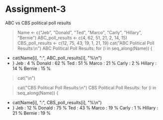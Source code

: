 # Assignment-3
ABC vs CBS political poll results
> Name <- c("Jeb", "Donald", "Ted", "Marco", "Carly", "Hillary", "Bernie")
> ABC_poll_results <- c(4, 62, 51, 21, 2, 14, 15)
> CBS_poll_results <- c(12, 75, 43, 19, 1, 21, 19)
> cat("ABC Political Poll Results:\n")
ABC Political Poll Results:
> for (i in seq_along(Name)) {
+   cat(Name[i], ":", ABC_poll_results[i], "%\n")
+ }
Jeb : 4 %
Donald : 62 %
Ted : 51 %
Marco : 21 %
Carly : 2 %
Hillary : 14 %
Bernie : 15 %
> cat("\n")

> cat("CBS Political Poll Results:\n")
CBS Political Poll Results:
> for (i in seq_along(Name)) {
+   cat(Name[i], ":", CBS_poll_results[i], "%\n")
+ }
Jeb : 12 %
Donald : 75 %
Ted : 43 %
Marco : 19 %
Carly : 1 %
Hillary : 21 %
Bernie : 19 %
> 
